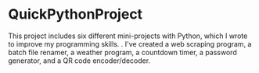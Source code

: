 # QuickPythonProject
This project includes six different mini-projects with Python, which I wrote to improve my programming skills. . I've created a web scraping program, a batch file renamer, a weather program, a countdown timer, a password generator, and a QR code encoder/decoder.
